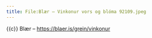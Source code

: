 ```yaml
---
title: File:Blær – Vinkonur vors og blóma 92109.jpeg
---
```


{{c}} Blær – https://blaer.is/grein/vinkonur